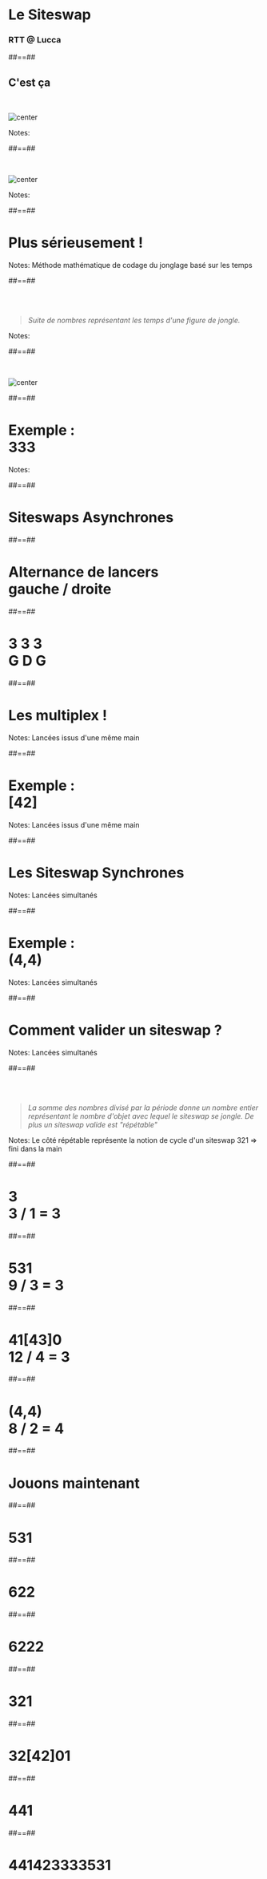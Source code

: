 
<!-- .slide: class="first-slide" data-background="./assets/images/Juggling-still.jpeg" -->

# **Le Siteswap**

### RTT  @ **Lucca**


##==##

## C'est ça

<br>

![center](/assets/images/StateDiagram3BallMaxThrow5.png)

Notes:

##==##

<!-- .slide: class="transition" data-background="white" -->

<br>

![center](/assets/images/Jackie-Chan-WTF.jpg)

Notes:

##==##

<!-- .slide: class="transition-black" -->

# Plus sérieusement ! 

Notes:
Méthode mathématique de codage du jonglage basé sur les temps


##==##

<!-- .slide: class="transition-black" -->

<br><br>
<blockquote> 
<cite>
Suite de nombres représentant les temps d'une figure de jongle.
</cite>
</blockquote>
Notes:


##==##

<!-- .slide: class="transition" data-background="white" -->

<br>

![center](/assets/images/Siteswap.png)


##==##

<!-- .slide: class="transition-black" -->

# Exemple : <br> 333


Notes:

##==##

<!-- .slide: class="transition text-white" data-background="#2196F3" -->

# Siteswaps Asynchrones


##==##

<!-- .slide: class="transition-black" -->

# Alternance de lancers <br> gauche / droite


##==##

<!-- .slide: class="transition text-white" data-background="#2196F3" -->

# 3 3 3 <br> G D G 

##==##

<!-- .slide: class="transition text-white" data-background="#4CAF50" -->

# Les multiplex ! 

Notes:
Lancées issus d'une même main

##==##

<!-- .slide: class="transition text-white" data-background="#4CAF50" -->

# Exemple : <br> [42]

Notes:
Lancées issus d'une même main

##==##

<!-- .slide: class="transition text-white" data-background="#FF9800" -->

# Les Siteswap Synchrones

Notes:
Lancées simultanés


##==##

<!-- .slide: class="transition text-white" data-background="#FF9800" -->

# Exemple : <br> (4,4)

Notes:
Lancées simultanés

##==##

<!-- .slide: class="transition-black" -->

# Comment valider un siteswap ?

Notes:
Lancées simultanés

##==##

<!-- .slide: class="transition-black" -->

<br><br>
<blockquote> 
<cite>
La somme des nombres divisé par la période donne un nombre entier représentant le nombre d'objet avec lequel le siteswap se jongle. De plus un siteswap valide est "répétable"
</cite>
</blockquote>

Notes:
Le côté répétable représente la notion de cycle d'un siteswap 321 => fini dans la main

##==##

<!-- .slide: class="transition text-white" data-background="#2196F3" -->

# 3 <br> 3 / 1 = 3 

##==##

<!-- .slide: class="transition text-white" data-background="#2196F3" -->

# 531 <br> 9 / 3 = 3 

##==##

<!-- .slide: class="transition text-white" data-background="#4CAF50" -->

# 41[43]0 <br> 12 / 4 = 3


##==##

<!-- .slide: class="transition text-white" data-background="#FF9800" -->

# (4,4) <br> 8 / 2 = 4 

##==##

<!-- .slide: class="transition-white" -->

# Jouons maintenant 

##==##

<!-- .slide: class="transition text-white" data-background="#2196F3" -->

# 531 

##==##

<!-- .slide: class="transition text-white" data-background="#4CAF50" -->

# 622

##==##

<!-- .slide: class="transition text-white" data-background="#FF9800" -->

# 6222


##==##

<!-- .slide: class="transition text-white" data-background="#2196F3" -->

# 321

##==##

<!-- .slide: class="transition text-white" data-background="#4CAF50" -->

# 32[42]01

##==##

<!-- .slide: class="transition text-white" data-background="#FF9800" -->

# 441 


##==##

<!-- .slide: class="transition text-white" data-background="#2196F3" -->

# 441423333531 
